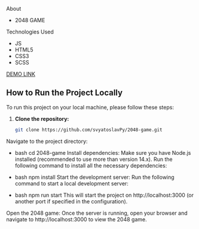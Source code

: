 
About 

* 2048 GAME

Technologies Used

* JS
* HTML5
* CSS3 
* SCSS

[DEMO LINK](https://svyatoslavPy.github.io/2048-game/)

## How to Run the Project Locally

To run this project on your local machine, please follow these steps:

1. **Clone the repository:**
   ```bash
   git clone https://github.com/svyatoslavPy/2048-game.git
Navigate to the project directory:

* bash
cd 2048-game
Install dependencies: Make sure you have Node.js installed (recommended to use more than version 14.x). Run the following command to install all the necessary dependencies:

* bash
npm install
Start the development server: Run the following command to start a local development server:

* bash
npm run start
This will start the project on http://localhost:3000 (or another port if specified in the configuration).

Open the 2048 game: Once the server is running, open your browser and navigate to http://localhost:3000 to view the 2048 game.
